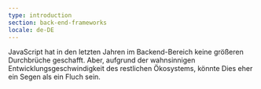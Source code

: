 ```yaml
---
type: introduction
section: back-end-frameworks
locale: de-DE
---
```

 JavaScript hat in den letzten Jahren im Backend-Bereich keine größeren Durchbrüche geschafft.
Aber, aufgrund der wahnsinnigen Entwicklungsgeschwindigkeit des restlichen Ökosystems, 
könnte Dies eher ein Segen als ein Fluch sein.